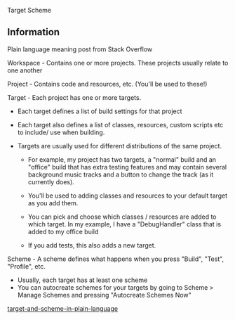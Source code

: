 Target Scheme


## Information

Plain language meaning post from Stack Overflow

Workspace - Contains one or more projects. These projects usually relate to one another

Project - Contains code and resources, etc. (You'll be used to these!)

Target - Each project has one or more targets.
- Each target defines a list of build settings for that project
- Each target also defines a list of classes, resources, custom scripts etc to include/ use when building.
- Targets are usually used for different distributions of the same project.
        
    - For example, my project has two targets, a "normal" build and an "office" build that has extra testing features and may contain several background music tracks and a button to change the track (as it currently does).
    
    - You'll be used to adding classes and resources to your default target as you add them.
    - You can pick and choose which classes / resources are added to which target.
                In my example, I have a "DebugHandler" class that is added to my office build
    - If you add tests, this also adds a new target.


Scheme - A scheme defines what happens when you press "Build", "Test", "Profile", etc.
 - Usually, each target has at least one scheme
 - You can autocreate schemes for your targets by going to Scheme > Manage Schemes and pressing "Autocreate Schemes Now"


[target-and-scheme-in-plain-language](https://stackoverflow.com/questions/20637435/xcode-what-is-a-target-and-scheme-in-plain-language?rq=1)
